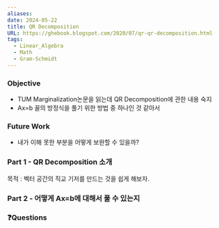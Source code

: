 ```yaml
---
aliases: 
date: 2024-05-22
title: QR Decomposition
URL: https://ghebook.blogspot.com/2020/07/qr-qr-decomposition.html
tags:
  - Linear_Algebra
  - Math
  - Gram-Schmidt
---
```

### Objective
- TUM Marginalization논문을 읽는데 QR Decomposition에 관한 내용 숙지 
- Ax=b 꼴의 방정식을 풀기 위한 방법 중 하나인 것 같아서

### Future Work
- 내가 이해 못한 부분을 어떻게 보완할 수 있을까?

### Part 1 - QR Decomposition 소개
목적 : 벡터 공간의 직교 기저를 만드는 것을 쉽게 해보자. 

### Part 2 - 어떻게 Ax=b에 대해서 풀 수 있는지


### ❓️Questions

